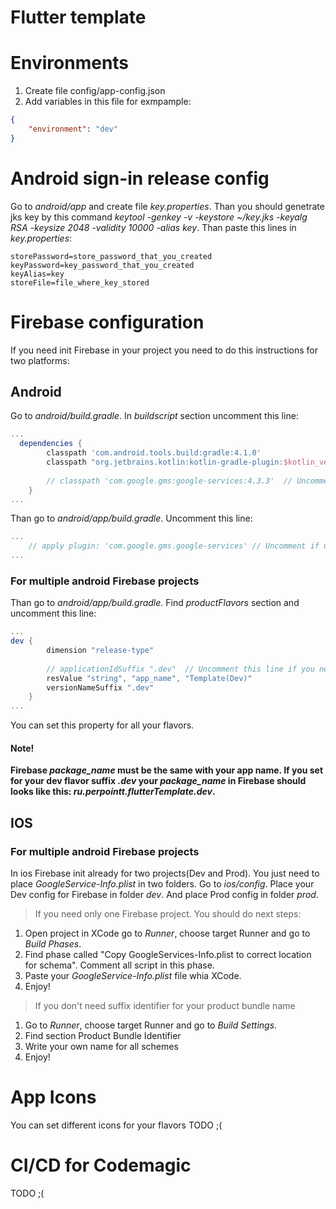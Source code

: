 # Flutter template


# Environments
1) Create file config/app-config.json
2) Add variables in this file for exmpample: 
```json
{
    "environment": "dev"
}
```
# Android sign-in release config
Go to *android/app* and create file *key.properties*. Than you should genetrate jks key by this command *keytool -genkey -v -keystore ~/key.jks -keyalg RSA -keysize 2048 -validity 10000 -alias key*. Than paste this lines in *key.properties*:
```properties
storePassword=store_password_that_you_created
keyPassword=key_password_that_you_created
keyAlias=key
storeFile=file_where_key_stored
```

# Firebase configuration
If you need init Firebase in your project you need to do this instructions for two platforms:
## Android
Go to *android/build.gradle*. In *buildscript* section uncomment this line:
```gradle
...
  dependencies {
        classpath 'com.android.tools.build:gradle:4.1.0'
        classpath "org.jetbrains.kotlin:kotlin-gradle-plugin:$kotlin_version"
       
        // classpath 'com.google.gms:google-services:4.3.3'  // Uncomment if u need firebase
    }
...
```
Than go to *android/app/build.gradle*. Uncomment this line:
```gradle
...
    // apply plugin: 'com.google.gms.google-services' // Uncomment if u need firebase
...
```

### For multiple android Firebase projects
Than go to *android/app/build.gradle*. Find *productFlavors* section and uncomment this line:
```gradle
...
dev {
        dimension "release-type"
          
        // applicationIdSuffix ".dev"  // Uncomment this line if you need different suffixes
        resValue "string", "app_name", "Template(Dev)"
        versionNameSuffix ".dev"
    }
...
```
You can set this property for all your flavors.

#### Note!
**Firebase *package_name* must be the same with your app name. If you set for your dev flavor suffix *.dev* your *package_name* in Firebase should looks like this: *ru.perpointt.flutterTemplate.dev*.**

## IOS
### For multiple android Firebase projects
In ios Firebase init already for two projects(Dev and Prod). You just need to place *GoogleService-Info.plist* in two folders. 
Go to *ios/config*. Place your Dev config for Firebase in folder *dev*. And place Prod config in folder *prod*.

> If you need only one Firebase project. You should do next steps:
1) Open project in XCode go to *Runner*, choose target Runner and go to *Build Phases*.
2) Find phase called "Copy GoogleServices-Info.plist to correct location for schema". Comment all script in this phase.
3) Paste your  *GoogleService-Info.plist* file whia XCode.
4) Enjoy!

> If you don't need suffix identifier for your product bundle name
1) Go to *Runner*, choose target Runner and go to *Build Settings*.
2) Find section Product Bundle Identifier
3) Write your own name for all schemes
4) Enjoy!

# App Icons
You can set different icons for your flavors
TODO ;(

# CI/CD for Codemagic
TODO ;(
